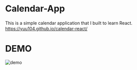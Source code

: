 # Calendar-App
This is a simple calendar application that I built to learn React.　
https://yuu104.github.io/calendar-react/

# DEMO
![demo](https://user-images.githubusercontent.com/65438064/130202195-d7f06f13-9020-4d18-87b7-0e2a47c771a5.gif)
